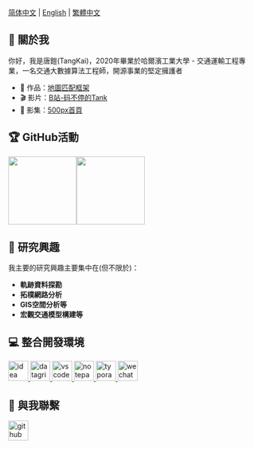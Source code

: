 [简体中文](./README.md) | [English](./README_EN.md) | [繁體中文](./README_HK.md)


<h2>👋 關於我</h2>

你好，我是唐鎧(TangKai)，2020年畢業於哈爾濱工業大學 - 交通運輸工程專業，一名交通大數據算法工程師，開源事業的堅定擁護者


- 📰 作品：<a href="https://github.com/zdsjjtTLG/TrackIt" target="_blank">地圖匹配框架</a>
- 🎬 影片：<a href="https://space.bilibili.com/49719605" target="_blank">B站-码不停的Tank</a>
- 🌈 影集：<a href="https://500px.com.cn/tangkai" target="_blank">500px首頁</a>


<h2>🏆 GitHub活動</h2>

<img align="" height="137px" src="https://github-readme-stats.vercel.app/api?username=zdsjjtTLG&hide_title=true&hide_border=true&show_icons=true&include_all_commits=true&line_height=21&bg_color=0,EC6C6C,FFD479,FFFC79,73FA79&theme=graywhite&locale=en" /><img align="" height="137px" src="https://github-readme-stats.vercel.app/api/top-langs/?username=zdsjjtTLG&hide_title=true&hide_border=true&layout=compact&bg_color=0,73FA79,73FDFF,D783FF&theme=graywhite&locale=en" />


<h2>🧐 研究興趣</h2>

我主要的研究興趣主要集中在(但不限於)：

- **軌跡資料探勘**
- **拓樸網路分析**
- **GIS空間分析等**
- **宏觀交通模型構建等**


<h2>💻 整合開發環境</h2>

<p>
	<a href="https://www.jetbrains.com/idea/" target="_blank"> <img src="https://cdn.jsdelivr.net/gh/devicons/devicon@latest/icons/intellij/intellij-original.svg" alt="idea" height="40"/> </a>
    <a href="https://www.jetbrains.com/datagrip/" target="_blank"> <img src="https://cdn.jsdelivr.net/gh/devicons/devicon@latest/icons/datagrip/datagrip-original.svg" alt="datagrip" height="40"/> </a>
    <a href="https://code.visualstudio.com/" target="_blank"> <img src="https://cdn.jsdelivr.net/gh/devicons/devicon@latest/icons/vscode/vscode-original.svg" alt="vscode" height="40"/> </a>
    <a href="https://notepad-plus-plus.org/" target="_blank"> <img src="https://notepad-plus-plus.org/images/logo.svg" alt="notepad-plus-plus" height="40"/> </a>
    <a href="https://typora.io/" target="_blank"> <img src="https://typora.io/img/favicon-64.png" alt="typora" height="40"/> </a>
    <a href="https://developers.weixin.qq.com/miniprogram/dev/devtools/stable.html" target="_blank"> <img src="https://www.vectorlogo.zone/logos/wechat/wechat-icon.svg" alt="wechat" height="40"/> </a>
</p>


<h2>💬 與我聯繫</h2>

<p align="left">
    <a href="https://github.com/zdsjjtTLG" target="blank">
        <img src="https://cdn.jsdelivr.net/gh/devicons/devicon@latest/icons/github/github-original.svg" alt="github" height="40" />
    </a>

</p>


